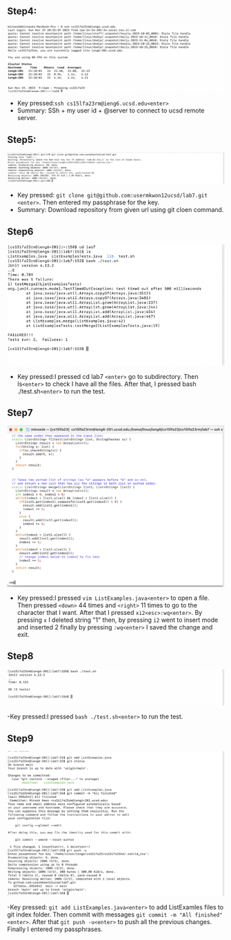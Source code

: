 ## Step4:
![step4](step4.png)
- Key pressed:`ssh cs15lfa23rm@ieng6.ucsd.edu<enter>`
- Summary: SSh +  my user id  + @server to connect to ucsd remote server.
## Step5:
![step5](step5.png)
- Key pressed:  `git clone git@github.com:usermkwon12ucsd/lab7.git <enter>`. Then entered my passphrase for the key.
- Summary: Download repository from given url using git cloen command.
## Step6
![step6](step6.png)
- Key pressed:I pressed cd lab7 `<enter>` go to subdirectory. Then ls`<enter>` to check I have all the files. After that, I pressed bash ./test.sh`<enter>` to run the test.
## Step7
![step7](step7.png)

- Key pressed:I pressed `vim ListExamples.java<enter>` to open a file. Then pressed `<down>` 44 times and `<right>` 11 times to go to the character that I want.
  After that I pressed `xi2<esc>:wq<enter>`. By pressing `x` I deleted string "1" then, by pressing `i2` went to insert mode and inserted 2
  finally by pressing `:wq<enter>` I saved the change and exit.
## Step8
![step8](step8.png)

-Key pressed:I pressed `bash ./test.sh<enter>` to run the test.
## Step9
![step9](step9.png)

-Key pressed: `git add ListExamples.java<enter>` to add ListExamles files to git index folder. Then commit with messages `git commit -m "All finished"<enter>`. After that `git push -u<enter>` to push all the previous changes. Finally I entered my passphrases.
